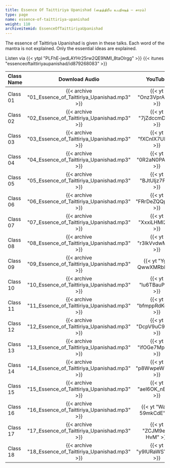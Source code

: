 ```yaml
---
title: Essence Of Taittiriya Upanishad (தைத்திரீய உபநிஷத் – சாரம்)
type: page
name: essence-of-taittiriya-upanishad
weight: 110
archiveitemid: EssenceOfTaittiriyaUpanishad
---
```


The essence of Taittiriya Upanishad is given in these talks. Each word of the mantra is not explained. Only the essential ideas are explained.

Listen via {{< ytpl "PLFhE-jwdLAYHr25rw2QE9NMI_8taOlrgg" >}} {{< itunes "essenceoftaittiriyaupanishad/id879268083" >}}

Class Name | Download Audio | YouTube
:---|:---:|:---:
Class 01 | {{< archive "01_Essence_of_Taittiriya_Upanishad.mp3" >}} | {{< yt "Onz3VprAqeo" >}}
Class 02 | {{< archive "02_Essence_of_Taittiriya_Upanishad.mp3" >}} | {{< yt "7jZdccmDTlo" >}}
Class 03 | {{< archive "03_Essence_of_Taittiriya_Upanishad.mp3" >}} | {{< yt "fXCnIX7UE2g" >}}
Class 04 | {{< archive "04_Essence_of_Taittiriya_Upanishad.mp3" >}} | {{< yt "0R2aN0PA5xY" >}}
Class 05 | {{< archive "05_Essence_of_Taittiriya_Upanishad.mp3" >}} | {{< yt "BJtUIjz7PxA" >}}
Class 06 | {{< archive "06_Essence_of_Taittiriya_Upanishad.mp3" >}} | {{< yt "FRrDeZQQpWw" >}}
Class 07 | {{< archive "07_Essence_of_Taittiriya_Upanishad.mp3" >}} | {{< yt "XxxiLHMl2c8" >}}
Class 08 | {{< archive "08_Essence_of_Taittiriya_Upanishad.mp3" >}} | {{< yt "r3lkVvdwMEQ" >}}
Class 09 | {{< archive "09_Essence_of_Taittiriya_Upanishad.mp3" >}} | {{< yt "Yg-QwwXMRbI" >}}
Class 10 | {{< archive "10_Essence_of_Taittiriya_Upanishad.mp3" >}} | {{< yt "lu6TBauPuIg" >}}
Class 11 | {{< archive "11_Essence_of_Taittiriya_Upanishad.mp3" >}} | {{< yt "bfmppRdKcqw" >}}
Class 12 | {{< archive "12_Essence_of_Taittiriya_Upanishad.mp3" >}} | {{< yt "DcpV9uC9uH8" >}}
Class 13 | {{< archive "13_Essence_of_Taittiriya_Upanishad.mp3" >}} | {{< yt "ifOGe7Mp8co" >}}
Class 14 | {{< archive "14_Essence_of_Taittiriya_Upanishad.mp3" >}} | {{< yt "p8WwpeW9_ak" >}}
Class 15 | {{< archive "15_Essence_of_Taittiriya_Upanishad.mp3" >}} | {{< yt "ael6OK_nE0M" >}}
Class 16 | {{< archive "16_Essence_of_Taittiriya_Upanishad.mp3" >}} | {{< yt "Wap-59mkCdE" >}}
Class 17 | {{< archive "17_Essence_of_Taittiriya_Upanishad.mp3" >}} | {{< yt "ZCJM9ez-HvM" >}}
Class 18 | {{< archive "18_Essence_of_Taittiriya_Upanishad.mp3" >}} | {{< yt "y9lURaWSYGw" >}}